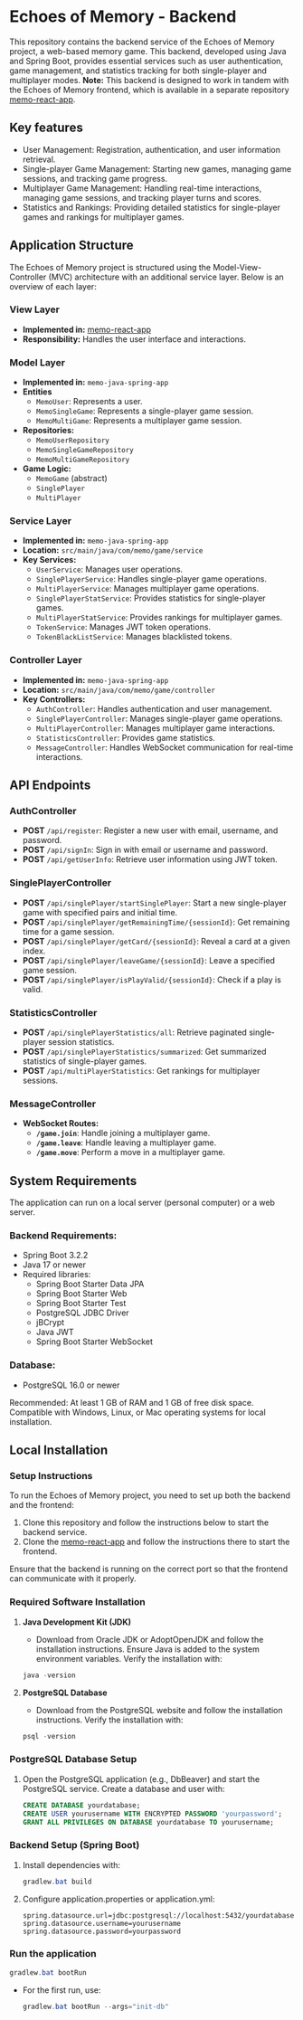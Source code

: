 # Echoes of Memory - Backend 

This repository contains the backend service of the Echoes of Memory project, a web-based memory game. This backend, developed using Java and Spring Boot, provides essential services such as user authentication, game management, and statistics tracking for both single-player and multiplayer modes. **Note:** This backend is designed to work in tandem with the Echoes of Memory frontend, which is available in a separate repository [memo-react-app](https://github.com/Monika52n/memo_react).

## Key features

- User Management: Registration, authentication, and user information retrieval.
- Single-player Game Management: Starting new games, managing game sessions, and tracking game progress.
- Multiplayer Game Management: Handling real-time interactions, managing game sessions, and tracking player turns and scores.
- Statistics and Rankings: Providing detailed statistics for single-player games and rankings for multiplayer games.

## Application Structure

The Echoes of Memory project is structured using the Model-View-Controller (MVC) architecture with an additional service layer. Below is an overview of each layer:

### View Layer
- **Implemented in:** [memo-react-app](https://github.com/Monika52n/memo_react)
- **Responsibility:** Handles the user interface and interactions.

### Model Layer
- **Implemented in:** `memo-java-spring-app`
- **Entities**
  - `MemoUser`: Represents a user.
  - `MemoSingleGame`: Represents a single-player game session.
  - `MemoMultiGame`: Represents a multiplayer game session.
- **Repositories:**
  - `MemoUserRepository`
  - `MemoSingleGameRepository`
  - `MemoMultiGameRepository`
- **Game Logic:**
  - `MemoGame` (abstract)
  - `SinglePlayer`
  - `MultiPlayer`

### Service Layer
- **Implemented in:** `memo-java-spring-app`
- **Location:** `src/main/java/com/memo/game/service`
- **Key Services:**
  - `UserService`: Manages user operations.
  - `SinglePlayerService`: Handles single-player game operations.
  - `MultiPlayerService`: Manages multiplayer game operations.
  - `SinglePlayerStatService`: Provides statistics for single-player games.
  - `MultiPlayerStatService`: Provides rankings for multiplayer games.
  - `TokenService`: Manages JWT token operations.
  - `TokenBlackListService`: Manages blacklisted tokens.

### Controller Layer
- **Implemented in:** `memo-java-spring-app`
- **Location:** `src/main/java/com/memo/game/controller`
- **Key Controllers:**
  - `AuthController`: Handles authentication and user management.
  - `SinglePlayerController`: Manages single-player game operations.
  - `MultiPlayerController`: Manages multiplayer game interactions.
  - `StatisticsController`: Provides game statistics.
  - `MessageController`: Handles WebSocket communication for real-time interactions.

## API Endpoints

### AuthController
- **POST** `/api/register`: Register a new user with email, username, and password.
- **POST** `/api/signIn`: Sign in with email or username and password.
- **POST** `/api/getUserInfo`: Retrieve user information using JWT token.

### SinglePlayerController
- **POST** `/api/singlePlayer/startSinglePlayer`: Start a new single-player game with specified pairs and initial time.
- **POST** `/api/singlePlayer/getRemainingTime/{sessionId}`: Get remaining time for a game session.
- **POST** `/api/singlePlayer/getCard/{sessionId}`: Reveal a card at a given index.
- **POST** `/api/singlePlayer/leaveGame/{sessionId}`: Leave a specified game session.
- **POST** `/api/singlePlayer/isPlayValid/{sessionId}`: Check if a play is valid.

### StatisticsController
- **POST** `/api/singlePlayerStatistics/all`: Retrieve paginated single-player session statistics.
- **POST** `/api/singlePlayerStatistics/summarized`: Get summarized statistics of single-player games.
- **POST** `/api/multiPlayerStatistics`: Get rankings for multiplayer sessions.

### MessageController
- **WebSocket Routes:**
  - **`/game.join`**: Handle joining a multiplayer game.
  - **`/game.leave`**: Handle leaving a multiplayer game.
  - **`/game.move`**: Perform a move in a multiplayer game.

## System Requirements
The application can run on a local server (personal computer) or a web server.

### Backend Requirements:
- Spring Boot 3.2.2
- Java 17 or newer
- Required libraries:
  - Spring Boot Starter Data JPA
  - Spring Boot Starter Web
  - Spring Boot Starter Test
  - PostgreSQL JDBC Driver
  - jBCrypt
  - Java JWT
  - Spring Boot Starter WebSocket

### Database:
- PostgreSQL 16.0 or newer

Recommended: At least 1 GB of RAM and 1 GB of free disk space. Compatible with Windows, Linux, or Mac operating systems for local installation.

## Local Installation

### Setup Instructions
To run the Echoes of Memory project, you need to set up both the backend and the frontend:

1. Clone this repository and follow the instructions below to start the backend service.
2. Clone the [memo-react-app](https://github.com/Monika52n/memo_react) and follow the instructions there to start the frontend.

Ensure that the backend is running on the correct port so that the frontend can communicate with it properly.

### Required Software Installation

1. **Java Development Kit (JDK)**
   - Download from Oracle JDK or AdoptOpenJDK and follow the installation instructions. Ensure Java is added to the system environment variables. Verify the installation with:
   ```powershell
   java -version
   ```

2. **PostgreSQL Database**
   - Download from the PostgreSQL website and follow the installation instructions. Verify the installation with:
   ```powershell
   psql -version
   ```

### PostgreSQL Database Setup

1. Open the PostgreSQL application (e.g., DbBeaver) and start the PostgreSQL service. Create a database and user with:
    ```sql
    CREATE DATABASE yourdatabase;
    CREATE USER yourusername WITH ENCRYPTED PASSWORD 'yourpassword';
    GRANT ALL PRIVILEGES ON DATABASE yourdatabase TO yourusername;
    ```
### Backend Setup (Spring Boot)

1. Install dependencies with:
      ```powershell
      gradlew.bat build
      ```

2. Configure application.properties or application.yml:
    ```properties
    spring.datasource.url=jdbc:postgresql://localhost:5432/yourdatabase
    spring.datasource.username=yourusername
    spring.datasource.password=yourpassword
    ```
### Run the application
  ```powershell
  gradlew.bat bootRun
  ```
    
- For the first run, use:
    ```powershell
    gradlew.bat bootRun --args="init-db"
    ```
